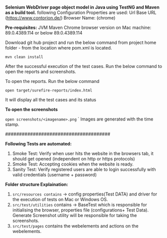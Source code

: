 **Selenium WebDriver page object model in Java using TestNG and Maven as a build tool.**
following  Configuration Properties are used:
Url Base URL (https://www.contorion.de/)
Browser Name: (chrome)

**Pre-requisites:**
JVM
Maven
Chrome browser version on Mac machine: 89.0.4389.114  or below 89.0.4389.114 

Download git hub project and run the below command from project home folder - from the location where pom.xml is located.

`mvn clean install
`

After the successful execution of the test cases. Run the below command to open the reports and screenshots.

To open the reports. Run the below command

`open target/surefire-reports/index.html`


It will display all the test cases and its status

**To open the screenshots**

`open screenshots/<imagename>.png`
`
Images are generated with the time stamp.


######################################

**Following Tests are automated:**
1. Smoke Test: Verify when user hits the website in the browsers tab, it should get opened (independent on http or https protocols)
2. Smoke Test: Accepting cookies when the website is ready.
3. Sanity Test: Verify registered users are able to login successfully with valid credentials (username + password)


**Folder structure Explaination:**
1. `src/resources contains` -> config properties(Test DATA) and driver for the execution of tests on Mac or Windows OS.
2. `src/test/utilities` contains -> 
BaseTest which is responsible for initialising the browser, properties file (configurations+ Test Data).
Generate Screenshot utility will be responsible for taking the screenshots.
3. `src/test/pages` contains the webelements and actions on the webelements.
